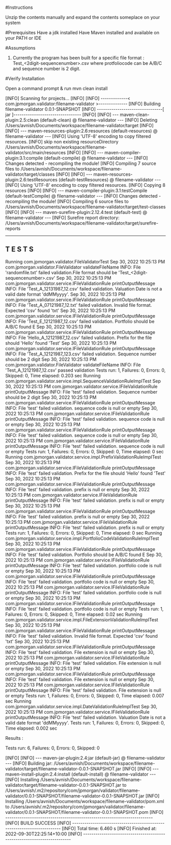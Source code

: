 #Instructions

Unzip the contents manually and expand the contents someplace on your system

#Prerequisites
Have a jdk installed
Have Maven installed and available on your PATH or IDE

#Assumptions
1. Currently the program has been built for a specific file format : Test_<portfoliocode>_<ddmmyyyy>_<2digit-sequencenumber>.csv where protfoliocode can be A/B/C and sequence number is 2 digit.

#Verify Installation

Open a command prompt & run mvn clean install

[INFO] Scanning for projects...
[INFO] 
[INFO] -------------< com.jpmorgan.validator:filename-validator >--------------
[INFO] Building filename-validator 0.0.1-SNAPSHOT
[INFO] --------------------------------[ jar ]---------------------------------
[INFO] 
[INFO] --- maven-clean-plugin:2.5:clean (default-clean) @ filename-validator ---
[INFO] Deleting /Users/avnish/Documents/workspace/filename-validator/target
[INFO] 
[INFO] --- maven-resources-plugin:2.6:resources (default-resources) @ filename-validator ---
[INFO] Using 'UTF-8' encoding to copy filtered resources.
[INFO] skip non existing resourceDirectory /Users/avnish/Documents/workspace/filename-validator/src/main/resources
[INFO] 
[INFO] --- maven-compiler-plugin:3.1:compile (default-compile) @ filename-validator ---
[INFO] Changes detected - recompiling the module!
[INFO] Compiling 7 source files to /Users/avnish/Documents/workspace/filename-validator/target/classes
[INFO] 
[INFO] --- maven-resources-plugin:2.6:testResources (default-testResources) @ filename-validator ---
[INFO] Using 'UTF-8' encoding to copy filtered resources.
[INFO] Copying 8 resources
[INFO] 
[INFO] --- maven-compiler-plugin:3.1:testCompile (default-testCompile) @ filename-validator ---
[INFO] Changes detected - recompiling the module!
[INFO] Compiling 6 source files to /Users/avnish/Documents/workspace/filename-validator/target/test-classes
[INFO] 
[INFO] --- maven-surefire-plugin:2.12.4:test (default-test) @ filename-validator ---
[INFO] Surefire report directory: /Users/avnish/Documents/workspace/filename-validator/target/surefire-reports

-------------------------------------------------------
 T E S T S
-------------------------------------------------------
Running com.jpmorgan.validator.FileValidatorTest
Sep 30, 2022 10:25:13 PM com.jpmorgan.validator.FileValidator validateFileName
INFO: File 'randomfile.txt' failed validation.File format should be 'Test_<portfoliocode>_<ddmmyyyy>_<2digit-sequencenumber>.csv'
Sep 30, 2022 10:25:13 PM com.jpmorgan.validator.service.IFileValidationRule printOutputMessage
INFO: File 'Test_A_12131987_12.csv' failed validation. Valuation Date is not a valid date format 'ddMMyyyy'.
Sep 30, 2022 10:25:13 PM com.jpmorgan.validator.service.IFileValidationRule printOutputMessage
INFO: File 'Test_A_07121987_12.txt' failed validation. Invalid file format. Expected 'csv' found 'txt'
Sep 30, 2022 10:25:13 PM com.jpmorgan.validator.service.IFileValidationRule printOutputMessage
INFO: File 'Test_E_12121987_12.csv' failed validation. Portfolio should be A/B/C found E
Sep 30, 2022 10:25:13 PM com.jpmorgan.validator.service.IFileValidationRule printOutputMessage
INFO: File 'Hello_A_12121987_12.csv' failed validation. Prefix for the file should 'Hello' found 'Test'
Sep 30, 2022 10:25:13 PM com.jpmorgan.validator.service.IFileValidationRule printOutputMessage
INFO: File 'Test_A_12121987_123.csv' failed validation. Sequence number should be 2 digit
Sep 30, 2022 10:25:13 PM com.jpmorgan.validator.FileValidator validateFileName
INFO: File 'Test_A_12121987_12.csv' passed validation
Tests run: 1, Failures: 0, Errors: 0, Skipped: 0, Time elapsed: 0.203 sec
Running com.jpmorgan.validator.service.impl.SequenceValidationRuleImplTest
Sep 30, 2022 10:25:13 PM com.jpmorgan.validator.service.IFileValidationRule printOutputMessage
INFO: File 'test' failed validation. Sequence number should be 2 digit
Sep 30, 2022 10:25:13 PM com.jpmorgan.validator.service.IFileValidationRule printOutputMessage
INFO: File 'test' failed validation. sequence code is null or empty
Sep 30, 2022 10:25:13 PM com.jpmorgan.validator.service.IFileValidationRule printOutputMessage
INFO: File 'test' failed validation. sequence code is null or empty
Sep 30, 2022 10:25:13 PM com.jpmorgan.validator.service.IFileValidationRule printOutputMessage
INFO: File 'test' failed validation. sequence code is null or empty
Sep 30, 2022 10:25:13 PM com.jpmorgan.validator.service.IFileValidationRule printOutputMessage
INFO: File 'test' failed validation. sequence code is null or empty
Tests run: 1, Failures: 0, Errors: 0, Skipped: 0, Time elapsed: 0 sec
Running com.jpmorgan.validator.service.impl.PrefixValidationRuleImplTest
Sep 30, 2022 10:25:13 PM com.jpmorgan.validator.service.IFileValidationRule printOutputMessage
INFO: File 'test' failed validation. Prefix for the file should 'Hello' found 'Test'
Sep 30, 2022 10:25:13 PM com.jpmorgan.validator.service.IFileValidationRule printOutputMessage
INFO: File 'test' failed validation. prefix is null or empty
Sep 30, 2022 10:25:13 PM com.jpmorgan.validator.service.IFileValidationRule printOutputMessage
INFO: File 'test' failed validation. prefix is null or empty
Sep 30, 2022 10:25:13 PM com.jpmorgan.validator.service.IFileValidationRule printOutputMessage
INFO: File 'test' failed validation. prefix is null or empty
Sep 30, 2022 10:25:13 PM com.jpmorgan.validator.service.IFileValidationRule printOutputMessage
INFO: File 'test' failed validation. prefix is null or empty
Tests run: 1, Failures: 0, Errors: 0, Skipped: 0, Time elapsed: 0 sec
Running com.jpmorgan.validator.service.impl.PortfolioCodeValidationRuleImplTest
Sep 30, 2022 10:25:13 PM com.jpmorgan.validator.service.IFileValidationRule printOutputMessage
INFO: File 'test' failed validation. Portfolio should be A/B/C found E
Sep 30, 2022 10:25:13 PM com.jpmorgan.validator.service.IFileValidationRule printOutputMessage
INFO: File 'test' failed validation. portfolio code is null or empty
Sep 30, 2022 10:25:13 PM com.jpmorgan.validator.service.IFileValidationRule printOutputMessage
INFO: File 'test' failed validation. portfolio code is null or empty
Sep 30, 2022 10:25:13 PM com.jpmorgan.validator.service.IFileValidationRule printOutputMessage
INFO: File 'test' failed validation. portfolio code is null or empty
Sep 30, 2022 10:25:13 PM com.jpmorgan.validator.service.IFileValidationRule printOutputMessage
INFO: File 'test' failed validation. portfolio code is null or empty
Tests run: 1, Failures: 0, Errors: 0, Skipped: 0, Time elapsed: 0.02 sec
Running com.jpmorgan.validator.service.impl.FileExtensionValidationRuleImplTest
Sep 30, 2022 10:25:13 PM com.jpmorgan.validator.service.IFileValidationRule printOutputMessage
INFO: File 'test' failed validation. Invalid file format. Expected 'csv' found 'txt'
Sep 30, 2022 10:25:13 PM com.jpmorgan.validator.service.IFileValidationRule printOutputMessage
INFO: File 'test' failed validation. File extension is null or empty
Sep 30, 2022 10:25:13 PM com.jpmorgan.validator.service.IFileValidationRule printOutputMessage
INFO: File 'test' failed validation. File extension is null or empty
Sep 30, 2022 10:25:13 PM com.jpmorgan.validator.service.IFileValidationRule printOutputMessage
INFO: File 'test' failed validation. File extension is null or empty
Sep 30, 2022 10:25:13 PM com.jpmorgan.validator.service.IFileValidationRule printOutputMessage
INFO: File 'test' failed validation. File extension is null or empty
Tests run: 1, Failures: 0, Errors: 0, Skipped: 0, Time elapsed: 0.007 sec
Running com.jpmorgan.validator.service.impl.DateValidationRuleImplTest
Sep 30, 2022 10:25:13 PM com.jpmorgan.validator.service.IFileValidationRule printOutputMessage
INFO: File 'test' failed validation. Valuation Date is not a valid date format 'ddMMyyyy'.
Tests run: 1, Failures: 0, Errors: 0, Skipped: 0, Time elapsed: 0.002 sec

Results :

Tests run: 6, Failures: 0, Errors: 0, Skipped: 0

[INFO] 
[INFO] --- maven-jar-plugin:2.4:jar (default-jar) @ filename-validator ---
[INFO] Building jar: /Users/avnish/Documents/workspace/filename-validator/target/filename-validator-0.0.1-SNAPSHOT.jar
[INFO] 
[INFO] --- maven-install-plugin:2.4:install (default-install) @ filename-validator ---
[INFO] Installing /Users/avnish/Documents/workspace/filename-validator/target/filename-validator-0.0.1-SNAPSHOT.jar to /Users/avnish/.m2/repository/com/jpmorgan/validator/filename-validator/0.0.1-SNAPSHOT/filename-validator-0.0.1-SNAPSHOT.jar
[INFO] Installing /Users/avnish/Documents/workspace/filename-validator/pom.xml to /Users/avnish/.m2/repository/com/jpmorgan/validator/filename-validator/0.0.1-SNAPSHOT/filename-validator-0.0.1-SNAPSHOT.pom
[INFO] ------------------------------------------------------------------------
[INFO] BUILD SUCCESS
[INFO] ------------------------------------------------------------------------
[INFO] Total time:  6.460 s
[INFO] Finished at: 2022-09-30T22:25:14+10:00
[INFO] ------------------------------------------------------------------------